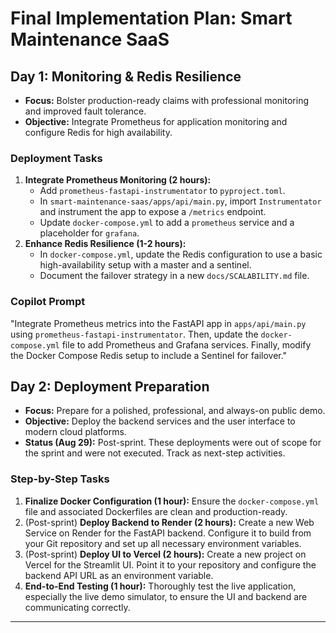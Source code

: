 # Final Implementation Plan: Smart Maintenance SaaS


## **Day 1: Monitoring & Redis Resilience**

* **Focus:** Bolster production-ready claims with professional monitoring and improved fault tolerance.
* **Objective:** Integrate Prometheus for application monitoring and configure Redis for high availability.

### **Deployment Tasks**

1. **Integrate Prometheus Monitoring (2 hours):**
    * Add `prometheus-fastapi-instrumentator` to `pyproject.toml`.
    * In `smart-maintenance-saas/apps/api/main.py`, import `Instrumentator` and instrument the app to expose a `/metrics` endpoint.
    * Update `docker-compose.yml` to add a `prometheus` service and a placeholder for `grafana`.
2. **Enhance Redis Resilience (1-2 hours):**
    * In `docker-compose.yml`, update the Redis configuration to use a basic high-availability setup with a master and a sentinel.
    * Document the failover strategy in a new `docs/SCALABILITY.md` file.

### **Copilot Prompt**

"Integrate Prometheus metrics into the FastAPI app in `apps/api/main.py` using `prometheus-fastapi-instrumentator`. Then, update the `docker-compose.yml` file to add Prometheus and Grafana services. Finally, modify the Docker Compose Redis setup to include a Sentinel for failover."

## **Day 2: Deployment Preparation**

* **Focus:** Prepare for a polished, professional, and always-on public demo.
* **Objective:** Deploy the backend services and the user interface to modern cloud platforms.
* **Status (Aug 29):** Post-sprint. These deployments were out of scope for the sprint and were not executed. Track as next-step activities.

### **Step-by-Step Tasks**

1. **Finalize Docker Configuration (1 hour):** Ensure the `docker-compose.yml` file and associated Dockerfiles are clean and production-ready.
2. (Post-sprint) **Deploy Backend to Render (2 hours):** Create a new Web Service on Render for the FastAPI backend. Configure it to build from your Git repository and set up all necessary environment variables.
3. (Post-sprint) **Deploy UI to Vercel (2 hours):** Create a new project on Vercel for the Streamlit UI. Point it to your repository and configure the backend API URL as an environment variable.
4. **End-to-End Testing (1 hour):** Thoroughly test the live application, especially the live demo simulator, to ensure the UI and backend are communicating correctly.

---



